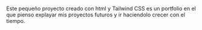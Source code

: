 Este pequeño proyecto creado con html y Tailwind CSS es un portfolio en el que pienso explayar mis proyectos futuros y ir haciendolo crecer con el tiempo.

